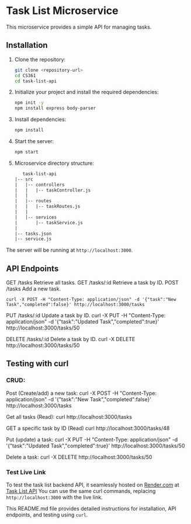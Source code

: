 # Task List Microservice

This microservice provides a simple API for managing tasks.

## Installation

1. Clone the repository:

   ```bash
   git clone <repository-url>
   cd CS361
   cd task-list-api
   ```

2. Initialize your project and install the required dependencies:

   ```bash
   npm init -y
   npm install express body-parser
   ```

3. Install dependencies:
   ```bash
   npm install
   ```
4. Start the server:

   ```bash
   npm start
   ```

5. Microservice directory structure:

   ```bash
      task-list-api
   |-- src
   |   |-- controllers
   |   |   |-- taskController.js
   |   |
   |   |-- routes
   |   |   |-- taskRoutes.js
   |   |
   |   |-- services
   |       |-- taskService.js
   |
   |-- tasks.json
   |-- service.js

   ```

The server will be running at `http://localhost:3000`.

## API Endpoints

GET /tasks
Retrieve all tasks.
GET /tasks/:id
Retrieve a task by ID.
POST /tasks
Add a new task.

    curl -X POST -H "Content-Type: application/json" -d '{"task":"New Task","completed":false}' http://localhost:3000/tasks

PUT /tasks/:id
Update a task by ID.
curl -X PUT -H "Content-Type: application/json" -d '{"task":"Updated Task","completed":true}' http://localhost:3000/tasks/50

DELETE /tasks/:id
Delete a task by ID.
curl -X DELETE http://localhost:3000/tasks/50

## Testing with curl

### CRUD:

Post (Create/add) a new task:
curl -X POST -H "Content-Type: application/json" -d '{"task":"New Task","completed":false}' http://localhost:3000/tasks

Get all tasks (Read):
curl http://localhost:3000/tasks

GET a specific task by ID (Read)
curl http://localhost:3000/tasks/48

Put (update) a task:
curl -X PUT -H "Content-Type: application/json" -d '{"task":"Updated Task","completed":true}' http://localhost:3000/tasks/50

Delete a task:
curl -X DELETE http://localhost:3000/tasks/50

### Test Live Link

To test the task list backend API, it seamlessly hosted on [Render.com](https://render.com/) at [Task List API](https://task-list-api-u4p8.onrender.com/)
You can use the same curl commands, replacing `http://localhost:3000` with the live link.

This README.md file provides detailed instructions for installation, API endpoints, and testing using `curl`.
